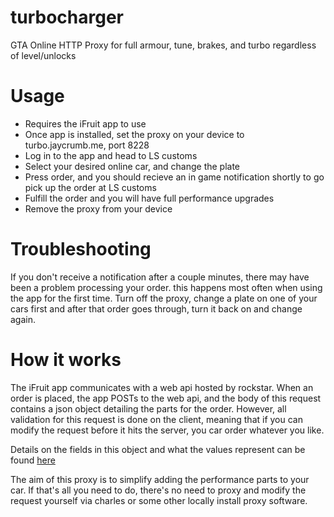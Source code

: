 # turbocharger
GTA Online HTTP Proxy for full armour, tune, brakes, and turbo regardless of level/unlocks

# Usage 

* Requires the iFruit app to use
* Once app is installed, set the proxy on your device to turbo.jaycrumb.me, port 8228
* Log in to the app and head to LS customs
* Select your desired online car, and change the plate
* Press order, and you should recieve an in game notification shortly to go pick up the order at LS customs
* Fulfill the order and you will have full performance upgrades
* Remove the proxy from your device

# Troubleshooting
If you don't receive a notification after a couple minutes, there may have been a problem processing your order.
this happens most often when using the app for the first time. Turn off the proxy, change a plate on one of your cars first and after that
order goes through, turn it back on and change again.

# How it works
The iFruit app communicates with a web api hosted by rockstar. When an order is placed, the app POSTs to the web api, and the body
of this request contains a json object detailing the parts for the order. However, all validation for this request is done
on the client, meaning that if you can modify the request before it hits the server, you car order whatever you like. 

Details on the fields in this object and what the values represent can be found [here](https://docs.google.com/spreadsheet/ccc?key=0AixUkyNxN55gdF83LWI1MVFaeE9CY0ptdFEyYVFPV3c&usp=sharing#gid=0)

The aim of this proxy is to simplify adding the performance parts to your car. If that's all you need to do, there's no need to proxy and modify
the request yourself via charles or some other locally install proxy software. 
